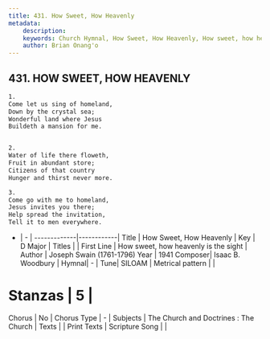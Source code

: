 ```yaml
---
title: 431. How Sweet, How Heavenly
metadata:
    description: 
    keywords: Church Hymnal, How Sweet, How Heavenly, How sweet, how heavenly is the sight, 
    author: Brian Onang'o
---
```



## 431. HOW SWEET, HOW HEAVENLY

```txt
1.
Come let us sing of homeland,
Down by the crystal sea;
Wonderful land where Jesus
Buildeth a mansion for me.


2.
Water of life there floweth,
Fruit in abundant store;
Citizens of that country
Hunger and thirst never more.

3.
Come go with me to homeland,
Jesus invites you there;
Help spread the invitation,
Tell it to men everywhere.
```

- |   -  |
-------------|------------|
Title | How Sweet, How Heavenly |
Key | D Major |
Titles |  |
First Line | How sweet, how heavenly is the sight |
Author | Joseph Swain (1761-1796)
Year | 1941
Composer| Isaac B. Woodbury |
Hymnal|  - |
Tune| SILOAM |
Metrical pattern | |
# Stanzas | 5 |
Chorus | No |
Chorus Type | - |
Subjects | The Church and Doctrines : The Church |
Texts |  |
Print Texts | 
Scripture Song |  |
  
